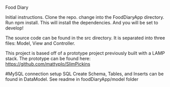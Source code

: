 Food Diary

Initial instructions.  Clone the repo.  change into the FoodDiaryApp directory.  Run npm install.  This will install the dependencies.  And you will be set to develop!

The source code can be found in the src directory.  It is separated into three files: Model, View and Controller.

This project is based off of a prototype project previously built with a LAMP stack.  The prototype can be found here:  https://github.com/mattyplo/SlimPickins

#MySQL connection setup
SQL Create Schema, Tables, and Inserts can be found in DataModel.
See readme in foodDiaryApp/model folder
